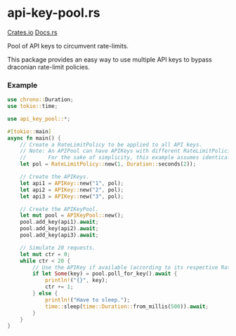 # api-key-pool.rs

[Crates.io](https://crates.io/crates/api-key-pool)
[Docs.rs](https://docs.rs/api-key-pool)

Pool of API keys to circumvent rate-limits.

This package provides an easy way to use multiple API keys to bypass draconian rate-limit policies.

### Example

```rust
use chrono::Duration;
use tokio::time;

use api_key_pool::*;

#[tokio::main]
async fn main() {
    // Create a RateLimitPolicy to be applied to all API keys.
    // Note: An APIPool can have APIKeys with different RateLimitPolicies.
    //       For the sake of simplicity, this example assumes identical policies.
    let pol = RateLimitPolicy::new(1, Duration::seconds(2));

    // Create the APIKeys.
    let api1 = APIKey::new("1", pol);
    let api2 = APIKey::new("2", pol);
    let api3 = APIKey::new("3", pol);

    // Create the APIKeyPool.
    let mut pool = APIKeyPool::new();
    pool.add_key(api1).await;
    pool.add_key(api2).await;
    pool.add_key(api3).await;

    // Simulate 20 requests.
    let mut ctr = 0;
    while ctr < 20 {
        // Use the APIKey if available (according to its respective RateLimitPolicy) or sleep.
        if let Some(key) = pool.poll_for_key().await {
            println!("{}", key);
            ctr += 1;
        } else {
            println!("Have to sleep.");
            time::sleep(time::Duration::from_millis(500)).await;
        }
    }
}
```

